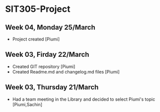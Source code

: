# SIT305-Project

## Week 04, Monday 25/March
- Project created [Piumi]

## Week 03, Firday 22/March
- Created GIT repository [Piumi]
- Created Readme.md and changelog.md files [Piumi]


## Week 03, Thursday 21/March
- Had a team meeting in the Library and decided to select Piumi's topic [Piumi,Sachin]

